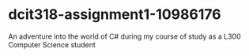 # dcit318-assignment1-10986176
An adventure into the world of C# during my course of study as a L300 Computer Science student
